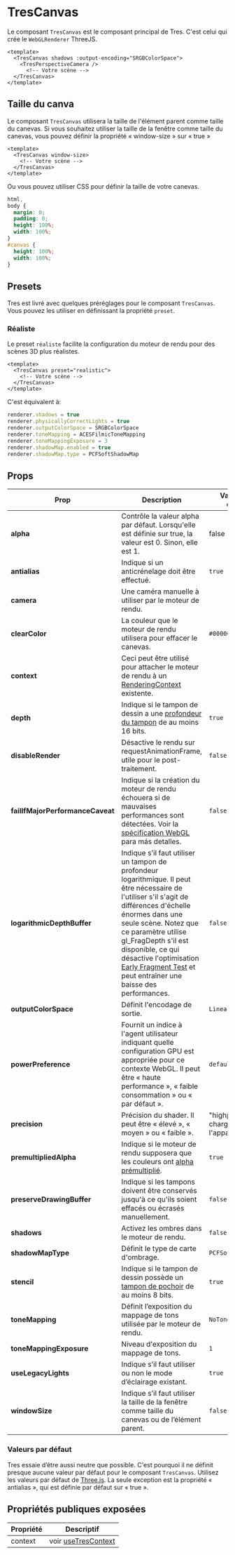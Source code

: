 # TresCanvas

Le composant `TresCanvas` est le composant principal de Tres. C'est celui qui crée le `WebGLRenderer` ThreeJS.

```vue{2,5}
<template>
  <TresCanvas shadows :output-encoding="SRGBColorSpace">
    <TresPerspectiveCamera />
      <!-- Votre scène -->
  </TresCanvas>
</template>
```

## Taille du canva

Le composant `TresCanvas` utilisera la taille de l'élément parent comme taille du canevas. Si vous souhaitez utiliser la taille de la fenêtre comme taille du canevas, vous pouvez définir la propriété « window-size » sur « true »

```vue
<template>
  <TresCanvas window-size>
    <!-- Votre scène -->
  </TresCanvas>
</template>
```

Ou vous pouvez utiliser CSS pour définir la taille de votre canevas.

```css
html,
body {
  margin: 0;
  padding: 0;
  height: 100%;
  width: 100%;
}
#canvas {
  height: 100%;
  width: 100%;
}
```

## Presets

Tres est livré avec quelques préréglages pour le composant `TresCanvas`. Vous pouvez les utiliser en définissant la propriété `preset`.

### Réaliste

Le preset `réaliste` facilite la configuration du moteur de rendu pour des scènes 3D plus réalistes.

```vue
<template>
  <TresCanvas preset="realistic">
    <!-- Votre scène -->
  </TresCanvas>
</template>
```

C'est équivalent à:

```ts
renderer.shadows = true
renderer.physicallyCorrectLights = true
renderer.outputColorSpace = SRGBColorSpace
renderer.toneMapping = ACESFilmicToneMapping
renderer.toneMappingExposure = 3
renderer.shadowMap.enabled = true
renderer.shadowMap.type = PCFSoftShadowMap
```

## Props

| Prop | Description | Valeur par défaut |
| ---- | ---- | --- |
| **alpha** | Contrôle la valeur alpha par défaut. Lorsqu'elle est définie sur true, la valeur est 0. Sinon, elle est 1. | false |
| **antialias** | Indique si un anticrénelage doit être effectué. | `true` |
| **camera** | Une caméra manuelle à utiliser par le moteur de rendu. | |
| **clearColor** | La couleur que le moteur de rendu utilisera pour effacer le canevas. | `#000000` |
| **context** | Ceci peut être utilisé pour attacher le moteur de rendu à un [RenderingContext](https://developer.mozilla.org/en-US/docs/Web/API/WebGLRenderingContext) existente. | |
| **depth** | Indique si le tampon de dessin a une [profondeur du tampon](https://en.wikipedia.org/wiki/Z-buffering) de au moins 16 bits. | `true` |
| **disableRender** | Désactive le rendu sur requestAnimationFrame, utile pour le post-traitement. | `false` |
| **failIfMajorPerformanceCaveat** | Indique si la création du moteur de rendu échouera si de mauvaises performances sont détectées. Voir la [spécification WebGL](https://registry.khronos.org/webgl/specs/latest/1.0/#5.2) para más detalles. | `false` |
| **logarithmicDepthBuffer** | Indique s’il faut utiliser un tampon de profondeur logarithmique. Il peut être nécessaire de l'utiliser s'il s'agit de différences d'échelle énormes dans une seule scène. Notez que ce paramètre utilise gl_FragDepth s'il est disponible, ce qui désactive l'optimisation [Early Fragment Test](https://www.khronos.org/opengl/wiki/Early_Fragment_Test) et peut entraîner une baisse des performances. | `false` |
| **outputColorSpace** | Définit l'encodage de sortie. | `LinearEncoding` |
| **powerPreference** | Fournit un indice à l'agent utilisateur indiquant quelle configuration GPU est appropriée pour ce contexte WebGL. Il peut être « haute performance », « faible consommation » ou « par défaut ». | `default` |
| **precision** | Précision du shader. Il peut être « élevé », « moyen » ou « faible ». | "highp" si pris en charge par l'appareil |
| **premultipliedAlpha** | Indique si le moteur de rendu supposera que les couleurs ont [alpha prémultiplié](https://en.wikipedia.org/wiki/Glossary_of_computer_graphics#premultiplied_alpha). | `true` |
| **preserveDrawingBuffer** | Indique si les tampons doivent être conservés jusqu'à ce qu'ils soient effacés ou écrasés manuellement. | `false` |
| **shadows** | Activez les ombres dans le moteur de rendu. | `false` |
| **shadowMapType** | Définit le type de carte d'ombrage. | `PCFSoftShadowMap` |
| **stencil** | Indique si le tampon de dessin possède un [tampon de pochoir](https://en.wikipedia.org/wiki/Stencil_buffer) de au moins 8 bits. | `true` |
| **toneMapping** | Définit l’exposition du mappage de tons utilisée par le moteur de rendu. | `NoToneMapping` |
| **toneMappingExposure** | Niveau d'exposition du mappage de tons. | `1` |
| **useLegacyLights** | Indique s’il faut utiliser ou non le mode d’éclairage existant. | `true` |
| **windowSize** | Indique s’il faut utiliser la taille de la fenêtre comme taille du canevas ou de l’élément parent. | `false` |

### Valeurs par défaut

Tres essaie d’être aussi neutre que possible. C'est pourquoi il ne définit presque aucune valeur par défaut pour le composant `TresCanvas`. Utilisez les valeurs par défaut de [Three.js](https://threejs.org/). La seule exception est la propriété « antialias », qui est définie par défaut sur « true ».

## Propriétés publiques exposées

| Propriété | Descriptif |
| ---- | ---- |
| context | voir [useTresContext](composables#usetrescontext) |

